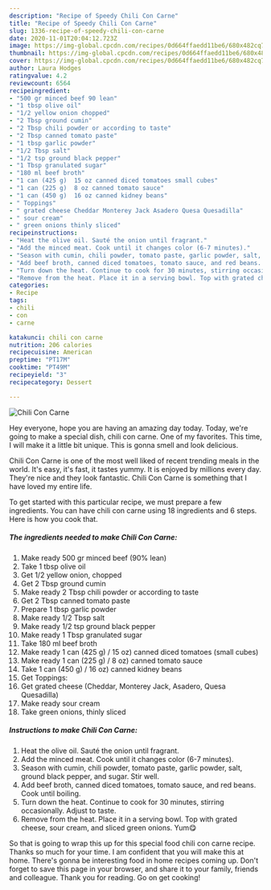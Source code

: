 ```yaml
---
description: "Recipe of Speedy Chili Con Carne"
title: "Recipe of Speedy Chili Con Carne"
slug: 1336-recipe-of-speedy-chili-con-carne
date: 2020-11-01T20:04:12.723Z
image: https://img-global.cpcdn.com/recipes/0d664ffaedd11be6/680x482cq70/chili-con-carne-recipe-main-photo.jpg
thumbnail: https://img-global.cpcdn.com/recipes/0d664ffaedd11be6/680x482cq70/chili-con-carne-recipe-main-photo.jpg
cover: https://img-global.cpcdn.com/recipes/0d664ffaedd11be6/680x482cq70/chili-con-carne-recipe-main-photo.jpg
author: Laura Hodges
ratingvalue: 4.2
reviewcount: 6564
recipeingredient:
- "500 gr minced beef 90 lean"
- "1 tbsp olive oil"
- "1/2 yellow onion chopped"
- "2 Tbsp ground cumin"
- "2 Tbsp chili powder or according to taste"
- "2 Tbsp canned tomato paste"
- "1 tbsp garlic powder"
- "1/2 Tbsp salt"
- "1/2 tsp ground black pepper"
- "1 Tbsp granulated sugar"
- "180 ml beef broth"
- "1 can (425 g)  15 oz canned diced tomatoes small cubes"
- "1 can (225 g)  8 oz canned tomato sauce"
- "1 can (450 g)  16 oz canned kidney beans"
- " Toppings"
- " grated cheese Cheddar Monterey Jack Asadero Quesa Quesadilla"
- " sour cream"
- " green onions thinly sliced"
recipeinstructions:
- "Heat the olive oil. Sauté the onion until fragrant."
- "Add the minced meat. Cook until it changes color (6-7 minutes)."
- "Season with cumin, chili powder, tomato paste, garlic powder, salt, ground black pepper, and sugar. Stir well."
- "Add beef broth, canned diced tomatoes, tomato sauce, and red beans. Cook until boiling."
- "Turn down the heat. Continue to cook for 30 minutes, stirring occasionally. Adjust to taste."
- "Remove from the heat. Place it in a serving bowl. Top with grated cheese, sour cream, and sliced ​​green onions. Yum😋"
categories:
- Recipe
tags:
- chili
- con
- carne

katakunci: chili con carne 
nutrition: 206 calories
recipecuisine: American
preptime: "PT17M"
cooktime: "PT49M"
recipeyield: "3"
recipecategory: Dessert

---
```



![Chili Con Carne](https://img-global.cpcdn.com/recipes/0d664ffaedd11be6/680x482cq70/chili-con-carne-recipe-main-photo.jpg)

Hey everyone, hope you are having an amazing day today. Today, we're going to make a special dish, chili con carne. One of my favorites. This time, I will make it a little bit unique. This is gonna smell and look delicious.

Chili Con Carne is one of the most well liked of recent trending meals in the world. It's easy, it's fast, it tastes yummy. It is enjoyed by millions every day. They're nice and they look fantastic. Chili Con Carne is something that I have loved my entire life.




To get started with this particular recipe, we must prepare a few ingredients. You can have chili con carne using 18 ingredients and 6 steps. Here is how you cook that.

<!--inarticleads1-->

##### The ingredients needed to make Chili Con Carne:

1. Make ready 500 gr minced beef (90% lean)
1. Take 1 tbsp olive oil
1. Get 1/2 yellow onion, chopped
1. Get 2 Tbsp ground cumin
1. Make ready 2 Tbsp chili powder or according to taste
1. Get 2 Tbsp canned tomato paste
1. Prepare 1 tbsp garlic powder
1. Make ready 1/2 Tbsp salt
1. Make ready 1/2 tsp ground black pepper
1. Make ready 1 Tbsp granulated sugar
1. Take 180 ml beef broth
1. Make ready 1 can (425 g) / 15 oz) canned diced tomatoes (small cubes)
1. Make ready 1 can (225 g) / 8 oz) canned tomato sauce
1. Take 1 can (450 g) / 16 oz) canned kidney beans
1. Get  Toppings:
1. Get  grated cheese (Cheddar, Monterey Jack, Asadero, Quesa Quesadilla)
1. Make ready  sour cream
1. Take  green onions, thinly sliced




<!--inarticleads2-->

##### Instructions to make Chili Con Carne:

1. Heat the olive oil. Sauté the onion until fragrant.
1. Add the minced meat. Cook until it changes color (6-7 minutes).
1. Season with cumin, chili powder, tomato paste, garlic powder, salt, ground black pepper, and sugar. Stir well.
1. Add beef broth, canned diced tomatoes, tomato sauce, and red beans. Cook until boiling.
1. Turn down the heat. Continue to cook for 30 minutes, stirring occasionally. Adjust to taste.
1. Remove from the heat. Place it in a serving bowl. Top with grated cheese, sour cream, and sliced ​​green onions. Yum😋




So that is going to wrap this up for this special food chili con carne recipe. Thanks so much for your time. I am confident that you will make this at home. There's gonna be interesting food in home recipes coming up. Don't forget to save this page in your browser, and share it to your family, friends and colleague. Thank you for reading. Go on get cooking!

